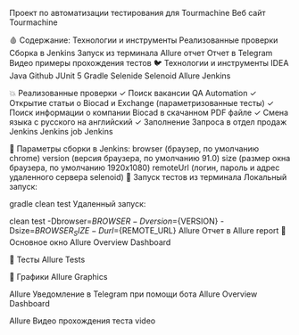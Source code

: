 Проект по автоматизации тестирования для Tourmachine
Веб сайт Tourmachine

:drop_of_blood: Содержание:
Технологии и инструменты
Реализованные проверки
Сборка в Jenkins
Запуск из терминала
Allure отчет
Отчет в Telegram
Видео примеры прохождения тестов
:bird: Технологии и инструменты
IDEA Java Github JUnit 5 Gradle Selenide Selenoid Allure Jenkins

:boom: Реализованные проверки
✓ Поиск вакансии QA Automation
✓ Открытие статьи о Biocad и Exchange (параметризованные тесты)
✓ Поиск информации о компании Biocad в скачанном PDF файле
✓ Смена языка с русского на английский
✓ Заполнение Запроса в отдел продаж
Jenkins Jenkins job
Jenkins

:maple_leaf: Параметры сборки в Jenkins:
browser (браузер, по умолчанию chrome)
version (версия браузера, по умолчанию 91.0)
size (размер окна браузера, по умолчанию 1920x1080)
remoteUrl (логин, пароль и адрес удаленного сервера selenoid)
:japanese_ogre: Запуск тестов из терминала
Локальный запуск:

gradle clean test
Удаленный запуск:

clean
test
-Dbrowser=${BROWSER}
-Dversion=${VERSION}
-Dsize=${BROWSER_SIZE}
-Durl=${REMOTE_URL}
Allure Отчет в Allure report
:lady_beetle: Основное окно
Allure Overview Dashboard

:cherries: Тесты
Allure Tests

:cut_of_meat: Графики
Allure Graphics

Allure Уведомление в Telegram при помощи бота
Allure Overview Dashboard

Allure Видео прохождения теста
video

